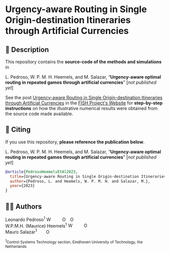 # Urgency-aware Routing in Single Origin-destination Itineraries through Artificial Currencies

## 🚀 Description

This repository contains the **source-code of the methods and simulations** in

L. Pedroso, W. P. M. H. Heemels, and M. Salazar, “**Urgency-aware optimal routing in repeated games through artificial currencies**” [*not published yet*]

See the post [Urgency-aware Routing in Single Origin-destination Itineraries through Artificial Currencies](https://fish-tue.github.io/single-origin-destination-routing/) in the [FISH Project's Website](https://fish-tue.github.io) for **step-by-step instructions** on how the illustrative numerical results were obtained from the source code made available.

## 📰 Citing

If you use this repository, **please reference the publication below**.

L. Pedroso, W. P. M. H. Heemels, and M. Salazar, “**Urgency-aware optimal routing in repeated games through artificial currencies**” [*not published yet*]

```bib
@article{PedrosoHeemelsEtAl2023,
  title={Urgency-aware Routing in Single Origin-destination Itineraries through Artificial Currencies},
  author={Pedroso, L. and Heemels, W. P. M. H. and Salazar, M.},
  year={2023}
}
```

## ✍🏼 Authors 
Leonardo Pedroso<sup>1</sup> <a href="https://leonardopedroso.github.io"><img src="https://fish-tue.github.io/assets/img/emoji/link_1f517.png" style="width:1em;margin-right:.5em;" alt="Website"></a> <a href="https://scholar.google.com/citations?user=W7_Gq-0AAAAJ"><img src="https://cdn.icon-icons.com/icons2/2108/PNG/512/google_scholar_icon_130918.png" style="width:1em;margin-right:.5em;"></a> <a href="https://orcid.org/0000-0002-1508-496X"><img src="https://orcid.org/sites/default/files/images/orcid_16x16.png" style="width:1em;margin-right:.5em;" alt="ORCID iD icon"></a> <a href="https://github.com/leonardopedroso"><img src="https://github.githubassets.com/images/modules/logos_page/GitHub-Mark.png" style="width:1em;margin-right:.5em;" alt="ORCID iD icon"></a><br>
W.P.M.H. (Maurice) Heemels<sup>1</sup> <a href="https://heemels.tue.nl"><img src="https://fish-tue.github.io/assets/img/emoji/link_1f517.png" style="width:1em;margin-right:.5em;" alt="Website"></a> <a href="https://scholar.google.com/citations?user=M_hGdkoAAAAJ&hl=en"><img src="https://cdn.icon-icons.com/icons2/2108/PNG/512/google_scholar_icon_130918.png" style="width:1em;margin-right:.5em;"></a> <a href="https://orcid.org/0000-0003-3440-8007"><img src="https://orcid.org/sites/default/files/images/orcid_16x16.png" style="width:1em;margin-right:.5em;" alt="ORCID iD icon"></a><br>
Mauro Salazar<sup>1</sup> <a href="https://scholar.google.com/citations?user=0Z9zTYwAAAAJ&hl=en"><img src="https://cdn.icon-icons.com/icons2/2108/PNG/512/google_scholar_icon_130918.png" style="width:1em;margin-right:.5em;"></a> <a href="https://orcid.org/0000-0003-4433-5796"><img src="https://orcid.org/sites/default/files/images/orcid_16x16.png" style="width:1em;margin-right:.5em;" alt="ORCID iD icon"></a>

<sub><sup>1</sup>Control Systems Technology section, Eindhoven University of Technology, the Netherlands<br></sub>
